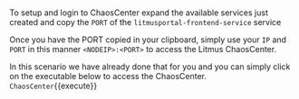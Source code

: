 <br />

To setup and login to ChaosCenter expand the available services just created and copy the `PORT` of the `litmusportal-frontend-service` service

Once you have the PORT copied in your clipboard, simply use your `IP` and `PORT` in this manner `<NODEIP>:<PORT>` to access the Litmus ChaosCenter.

In this scenario we have already done that for you and you can simply click on the executable below to access the ChaosCenter.
`ChaosCenter`{{execute}}

